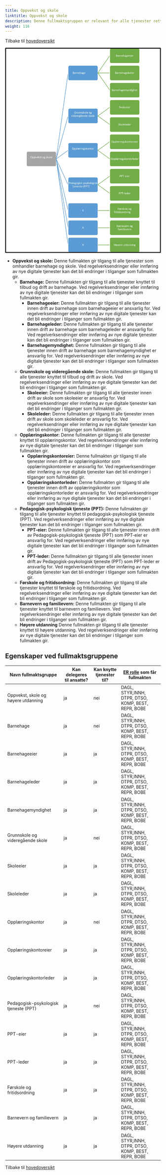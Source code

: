```yaml
---
title: Oppvekst og skole
linktitle: Oppvekst og skole
description: Denne fullmaktsgruppen er relevant for alle tjenester rettet mot virksomheter med aktivitet innen oppvekst, skole og høyere utdanning
weight: 116
---
```

Tilbake til [hovedoversikt](/authorization/modules/accessgroups/type-accessgroups/versjon-2/#oversikt-over-fullmaktsgrupper)

![Oppvekst og skole](os.jpg "Oppvekst og skole")
- **Oppvekst og skole:** Denne fullmakten gir tilgang til alle tjenester som omhandler barnehage og skole. Ved regelverksendringer eller innføring av nye digitale tjenester kan det bli endringer i tilganger som fullmakten gir.
	- **Barnehage:** Denne fullmakten gir tilgang til alle tjenester knyttet til tilbud og drift av barnehage. Ved regelverksendringer eller innføring av nye digitale tjenester kan det bli endringer i tilganger som fullmakten gir.
		- **Barnehageeier:** Denne fullmakten gir tilgang til alle tjenester innen drift av barnehage som barnehageeier er ansvarlig for. Ved regelverksendringer eller innføring av nye digitale tjenester kan det bli endringer i tilganger som fullmakten gir.
		- **Barnehageleder:** Denne fullmakten gir tilgang til alle tjenester innen drift av barnehage som barnehageleder er ansvarlig for. Ved regelverksendringer eller innføring av nye digitale tjenester kan det bli endringer i tilganger som fullmakten gir.
		- **Barnehagemyndighet:** Denne fullmakten gir tilgang til alle tjenester innen drift av barnehage som barnehagemyndighet er ansvarlig for. Ved regelverksendringer eller innføring av nye digitale tjenester kan det bli endringer i tilganger som fullmakten gir.
	- **Grunnskole og videregående skole:** Denne fullmakten gir tilgang til alle tjenester knyttet til tilbud og drift av skole. Ved regelverksendringer eller innføring av nye digitale tjenester kan det bli endringer i tilganger som fullmakten gir.
		- **Skoleeier:** Denne fullmakten gir tilgang til alle tjenester innen drift av skole som skoleeier er ansvarlig for. Ved regelverksendringer eller innføring av nye digitale tjenester kan det bli endringer i tilganger som fullmakten gir.
		- **Skoleleder:** Denne fullmakten gir tilgang til alle tjenester innen drift av skole som skoleleder er ansvarlig for. Ved regelverksendringer eller innføring av nye digitale tjenester kan det bli endringer i tilganger som fullmakten gir.
	- **Opplæringskontor:** Denne fullmakten gir tilgang til alle tjenester knyttet til opplæringskontor. Ved regelverksendringer eller innføring av nye digitale tjenester kan det bli endringer i tilganger som fullmakten gir.
		- **Opplæringskontoreier:** Denne fullmakten gir tilgang til alle tjenester innen drift av opplæringskontor som opplæringskontoreier er ansvarlig for. Ved regelverksendringer eller innføring av nye digitale tjenester kan det bli endringer i tilganger som fullmakten gir.
		- **Opplæringskontorleder:** Denne fullmakten gir tilgang til alle tjenester innen drift av opplæringskontor som opplæringskontorleder er ansvarlig for. Ved regelverksendringer eller innføring av nye digitale tjenester kan det bli endringer i tilganger som fullmakten gir.
	- **Pedagogisk-psykologisk tjeneste (PPT):** Denne fullmakten gir tilgang til alle tjenester knyttet til pedagogisk-psykologisk tjeneste (PPT). Ved regelverksendringer eller innføring av nye digitale tjenester kan det bli endringer i tilganger som fullmakten gir.
		- **PPT-eier:** Denne fullmakten gir tilgang til alle tjenester innen drift av Pedagogisk-psykologisk tjeneste (PPT) som PPT-eier er ansvarlig for. Ved regelverksendringer eller innføring av nye digitale tjenester kan det bli endringer i tilganger som fullmakten gir.
		- **PPT-leder:** Denne fullmakten gir tilgang til alle tjenester innen drift av Pedagogisk-psykologisk tjeneste (PPT) som PPT-leder er ansvarlig for. Ved regelverksendringer eller innføring av nye digitale tjenester kan det bli endringer i tilganger som fullmakten gir.
	- **Førskole og fritidsordning:** Denne fullmakten gir tilgang til alle tjenester knyttet til førskole og fritidsordning. Ved regelverksendringer eller innføring av nye digitale tjenester kan det bli endringer i tilganger som fullmakten gir.
	- **Barnevern og familievern:** Denne fullmakten gir tilgang til alle tjenester knyttet til barnevern og familievern. Ved regelverksendringer eller innføring av nye digitale tjenester kan det bli endringer i tilganger som fullmakten gir.
	- **Høyere utdanning** Denne fullmakten gir tilgang til alle tjenester knyttet til høyere utdanning. Ved regelverksendringer eller innføring av nye digitale tjenester kan det bli endringer i tilganger som fullmakten gir.

## Egenskaper ved fullmaktsgruppene
|Navn fullmaktsgruppe|Kan delegeres til ansatte?|Kan knytte tjenester til?|[ER rolle](/authorization/modules/accessgroups/register_er/#rolletyper-fra-enhetsregisteret) som får fullmakten|
|---|---|---|---|
|Oppvekst, skole og høyere utdanning| ja|nei|DAGL, STYR,INNH, DTPR, DTSO, KOMP, BEST, REPR, BOBE|
|Barnehage|ja|nei|DAGL, STYR,INNH, DTPR, DTSO, KOMP, BEST, REPR, BOBE|
|Barnehageeier|ja|ja|DAGL, STYR,INNH, DTPR, DTSO, KOMP, BEST, REPR, BOBE|
|Barnehageleder|ja|ja|DAGL, STYR,INNH, DTPR, DTSO, KOMP, BEST, REPR, BOBE|
|Barnehagemyndighet|ja|ja|DAGL, STYR,INNH, DTPR, DTSO, KOMP, BEST, REPR, BOBE|
|Grunnskole og videregående skole|ja|nei|DAGL, STYR,INNH, DTPR, DTSO, KOMP, BEST, REPR, BOBE|
|Skoleeier|ja|ja|DAGL, STYR,INNH, DTPR, DTSO, KOMP, BEST, REPR, BOBE|
|Skoleleder|ja|ja|DAGL, STYR,INNH, DTPR, DTSO, KOMP, BEST, REPR, BOBE|
|Opplæringskontor|ja|nei|DAGL, STYR,INNH, DTPR, DTSO, KOMP, BEST, REPR, BOBE|
|Opplæringskontoreier|ja|ja|DAGL, STYR,INNH, DTPR, DTSO, KOMP, BEST, REPR, BOBE|
|Opplæringskontorleder|ja|ja|DAGL, STYR,INNH, DTPR, DTSO, KOMP, BEST, REPR, BOBE|
|Pedagogisk-psykologisk tjeneste (PPT)|ja|nei|DAGL, STYR,INNH, DTPR, DTSO, KOMP, BEST, REPR, BOBE|
|PPT-eier|ja|ja|DAGL, STYR,INNH, DTPR, DTSO, KOMP, BEST, REPR, BOBE|
|PPT-leder|ja|ja|DAGL, STYR,INNH, DTPR, DTSO, KOMP, BEST, REPR, BOBE|
|Førskole og fritidsordning|ja|ja|DAGL, STYR,INNH, DTPR, DTSO, KOMP, BEST, REPR, BOBE|
|Barnevern og familievern|ja|ja|DAGL, STYR,INNH, DTPR, DTSO, KOMP, BEST, REPR, BOBE|
|Høyere utdanning|ja|ja|DAGL, STYR,INNH, DTPR, DTSO, KOMP, BEST, REPR, BOBE|

Tilbake til [hovedoversikt](/authorization/modules/accessgroups/type-accessgroups/versjon-2/#oversikt-over-fullmaktsgrupper)
